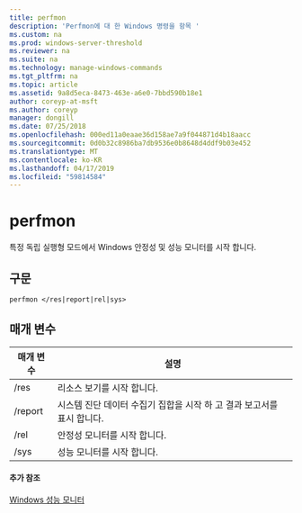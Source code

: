 ```yaml
---
title: perfmon
description: 'Perfmon에 대 한 Windows 명령을 항목 '
ms.custom: na
ms.prod: windows-server-threshold
ms.reviewer: na
ms.suite: na
ms.technology: manage-windows-commands
ms.tgt_pltfrm: na
ms.topic: article
ms.assetid: 9a8d5eca-8473-463e-a6e0-7bbd590b18e1
author: coreyp-at-msft
ms.author: coreyp
manager: dongill
ms.date: 07/25/2018
ms.openlocfilehash: 000ed11a0eaae36d158ae7a9f044871d4b18aacc
ms.sourcegitcommit: 0d0b32c8986ba7db9536e0b8648d4ddf9b03e452
ms.translationtype: MT
ms.contentlocale: ko-KR
ms.lasthandoff: 04/17/2019
ms.locfileid: "59814584"
---
```

# <a name="perfmon"></a>perfmon

특정 독립 실행형 모드에서 Windows 안정성 및 성능 모니터를 시작 합니다.

## <a name="syntax"></a>구문

```
perfmon </res|report|rel|sys>
```

## <a name="parameters"></a>매개 변수

|매개 변수|설명|
|---------|-----------|
|/res|리소스 보기를 시작 합니다.|
|/report|시스템 진단 데이터 수집기 집합을 시작 하 고 결과 보고서를 표시 합니다.|
|/rel|안정성 모니터를 시작 합니다.|
|/sys|성능 모니터를 시작 합니다.|

#### <a name="additional-references"></a>추가 참조

[Windows 성능 모니터](https://docs.microsoft.com/previous-versions/windows/it-pro/windows-server-2008-R2-and-2008/cc749154(v%3dws.11))
